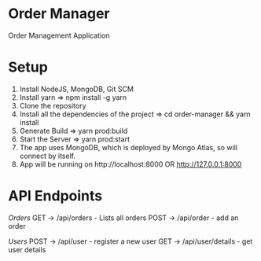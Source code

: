 # Order Manager
Order Management Application

# Setup
1. Install NodeJS, MongoDB, Git SCM
2. Install yarn => npm install -g yarn
3. Clone the repository
4. Install all the dependencies of the project => cd order-manager && yarn install
5. Generate Build => yarn prod:build
6. Start the Server => yarn prod:start
7. The app uses MongoDB, which is deployed by Mongo Atlas, so will connect by itself.
8. App will be running on http://localhost:8000 OR http://127.0.0.1:8000

# API Endpoints
*Orders*
GET -> /api/orders - Lists all orders
POST -> /api/order - add an order

*Users*
POST -> /api/user - register a new user
GET -> /api/user/details - get user details
